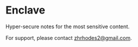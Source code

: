 # Enclave
Hyper-secure notes for the most sensitive content.

For support, please contact zhrhodes2@gmail.com.
